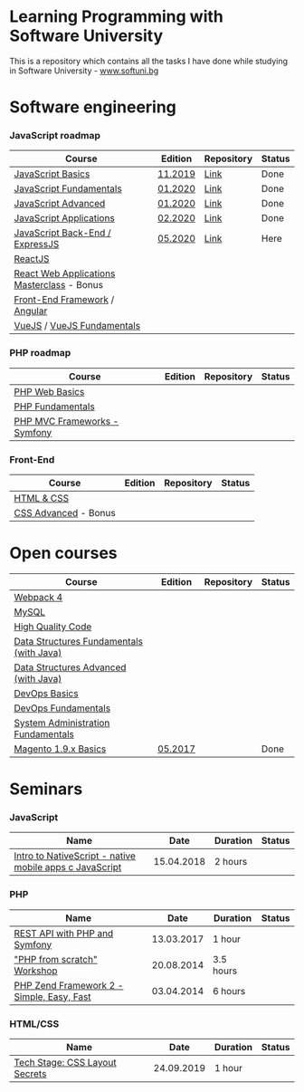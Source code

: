 # Learning Programming with Software University

This is a repository which contains all the tasks I have done while studying in Software University - www.softuni.bg

# Software engineering

### JavaScript roadmap

Course | Edition | Repository | Status
-------|---------|------------|-------
[JavaScript Basics](https://softuni.bg/courses/programming-basics) | [11.2019](https://softuni.bg/trainings/2590/programming-basics-with-javascript-november-2019) | [Link](https://github.com/IvanVarbanov/SoftUni/tree/master/JavaScript/01.JavaScript-Basics) | Done
[JavaScript Fundamentals](https://softuni.bg/courses/programming-fundamentals-tech-module) | [01.2020](https://softuni.bg/trainings/2602/js-fundamentals-january-2020) | [Link](https://github.com/IvanVarbanov/SoftUni/tree/master/JavaScript/02.JavaScript-Fundamentals) | Done
[JavaScript Advanced](https://softuni.bg/courses/js-advanced) | [01.2020](https://softuni.bg/trainings/2609/js-advanced-january-2020) | [Link](https://github.com/IvanVarbanov/SoftUni/tree/master/JavaScript/03.JavaScript-Advanced) | Done
[JavaScript Applications](https://softuni.bg/courses/js-applications) | [02.2020](https://softuni.bg/trainings/2610/js-applications-february-2020) | [Link](https://github.com/IvanVarbanov/SoftUni/tree/master/JavaScript/04.JavaScript-Applications) | Done
[JavaScript Back-End / ExpressJS](https://softuni.bg/courses/js-back-end) | [05.2020](https://softuni.bg/trainings/2846/js-back-end-may-2020) | [Link](https://github.com/IvanVarbanov/SoftUni/tree/master/JavaScript/05.JavaScript-Back-End) | Here
[ReactJS](https://softuni.bg/opencourses/react-js) |  |  |
[React Web Applications Masterclass](https://softuni.bg/opencourses/react-web-applications-masterclass) - Bonus |  |  |
[Front-End Framework](https://softuni.bg/courses/front-end-framework) / [Angular](https://softuni.bg/opencourses/angular)|  |  |
[VueJS](https://softuni.bg/opencourses/vuejs) / [VueJS Fundamentals](https://softuni.bg/trainings/2430/vuejs-fundamentals-july-2019) |  |  |

### PHP roadmap

Course | Edition | Repository | Status
-------|---------|------------|-------
[PHP Web Basics](https://softuni.bg/opencourses/php-basics) |  |  |
[PHP Fundamentals](https://softuni.bg/opencourses/php-fundamentals) |  |  |
[PHP MVC Frameworks - Symfony](https://softuni.bg/opencourses/php-mvc-frameworks) |  |  |

### Front-End

Course | Edition | Repository | Status
-------|---------|------------|-------
[HTML & CSS](https://softuni.bg/courses/html-and-css) |  |  |  |
[CSS Advanced](https://softuni.bg/courses/css-advanced) - Bonus |  |  |

# Open courses

Course | Edition | Repository | Status
-------|---------|------------|-------
[Webpack 4](https://softuni.bg/opencourses/webpack-4) |  |  |
[MySQL](https://softuni.bg/opencourses/databases-basics-mysql) |  |  |
[High Quality Code](https://softuni.bg/opencourses/high-quality-code) |  |  |
[Data Structures Fundamentals (with Java)](https://softuni.bg/opencourses/data-structures-fundamentals-with-java) |  |  |
[Data Structures Advanced (with Java)](https://softuni.bg/opencourses/data-structures-advanced-with-java) |  |  |
[DevOps Basics](https://softuni.bg/opencourses/devops-basics) |  |  |
[DevOps Fundamentals](https://softuni.bg/opencourses/devops-fundamentals) |  |  |
[System Administration Fundamentals](https://softuni.bg/modules/89/system-administration-fundamentals-fevruari-2020) |  |  |
[Magento 1.9.x Basics](https://softuni.bg/opencourses/magento-basics) | [05.2017](https://softuni.bg/trainings/1668/magento-basics-may-2017/open) |  | Done

# Seminars 

### JavaScript

Name | Date | Duration | Status
-----|------|----------|-------
[Intro to NativeScript - native mobile apps с JavaScript](https://softuni.bg/trainings/1959/intro-to-nativescript-native-mobile-apps-with-javascript) | 15.04.2018 | 2 hours | 

### PHP

Name | Date | Duration | Status
-----|------|----------|-------
[REST API with PHP and Symfony](https://softuni.bg/trainings/1593/creating-a-rest-api) | 13.03.2017 | 1 hour | 
["PHP from scratch" Workshop](https://softuni.bg/trainings/1055/php-from-scratch-workshop) | 20.08.2014 | 3.5 hours | 
[PHP Zend Framework 2 - Simple, Easy, Fast](https://softuni.bg/trainings/1011/php-zend-framework-2-simple-easy-fast) | 03.04.2014 | 6 hours | 

### HTML/CSS

Name | Date | Duration | Status
-----|------|----------|-------
[Tech Stage: CSS Layout Secrets](https://softuni.bg/trainings/2532/tech-stage-css-layout-secrets) | 24.09.2019 | 1 hour | 